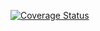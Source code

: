 [![Coverage Status](https://coveralls.io/repos/github/akhilrs/Wallet/badge.svg?branch=master)](https://coveralls.io/github/akhilrs/Wallet?branch=master)